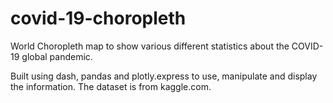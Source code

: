 # covid-19-choropleth
World Choropleth map to show various different statistics about the COVID-19 global pandemic.

Built using dash, pandas and plotly.express to use, manipulate and display the information.
The dataset is from kaggle.com.
